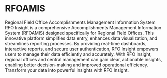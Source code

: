 # RFOAMIS
Regional Field Office Accomplishments Management Information System
RFO Insight is a comprehensive Accomplishments Management Information System (RFOAMIS) designed specifically for Regional Field Offices. This innovative platform simplifies data entry, enhances data visualization, and streamlines reporting processes. By providing real-time dashboards, interactive reports, and secure user authentication, RFO Insight empowers users to manage their data efficiently and accurately.
With RFO Insight, regional offices and central management can gain clear, actionable insights, enabling better decision-making and improved operational efficiency. Transform your data into powerful insights with RFO Insight.
